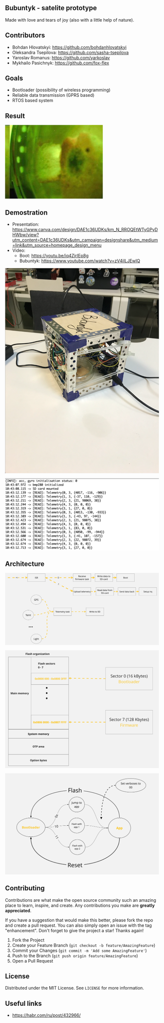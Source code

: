 ## Bubuntyk - satelite prototype

Made with love and tears of joy (also with a little help of nature). 

## Contributors
- Bohdan Hlovatskyi: https://github.com/bohdanhlovatskyi
- Oleksandra Tsepilova: https://github.com/sasha-tsepilova
- Yaroslav Romanus: https://github.com/yarkoslav
- Mykhailo Pasichnyk: https://github.com/fox-flex

## Goals
- Bootloader (possibility of wireless programming)
- Reliable data transmission (GPRS based)
- RTOS based system

## Result
![](/img/mold.jpg)

## Demostration
- Presentation: https://www.canva.com/design/DAE1c36UDKs/km_N_RROQEtWTyGPyDHWbw/view?utm_content=DAE1c36UDKs&utm_campaign=designshare&utm_medium=link&utm_source=homepage_design_menu
- Video:
  - Boot: https://youtu.be/iq4ZjrIEp8g
  - Bubuntyk: https://www.youtube.com/watch?v=zV4iILJEwIQ

![](/img/bubuntyk2.png)

![](/img/data_dump.png)


## Architecture
![](/img/data_paths.png)

![](/img/flash_organization.png)

![](/img/boot_fsm.png)

## Contributing

Contributions are what make the open source community such an amazing place to learn, inspire, and create. Any contributions you make are **greatly appreciated**.

If you have a suggestion that would make this better, please fork the repo and create a pull request. You can also simply open an issue with the tag "enhancement".
Don't forget to give the project a star! Thanks again!

1. Fork the Project
2. Create your Feature Branch (`git checkout -b feature/AmazingFeature`)
3. Commit your Changes (`git commit -m 'Add some AmazingFeature'`)
4. Push to the Branch (`git push origin feature/AmazingFeature`)
5. Open a Pull Request


## License
Distributed under the MIT License. See `LICENSE` for more information.

## Useful links
- https://habr.com/ru/post/432966/
